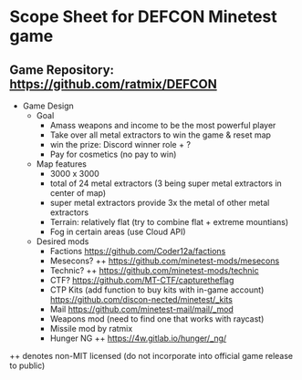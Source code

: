 # Scope Sheet for DEFCON Minetest game

## Game Repository: https://github.com/ratmix/DEFCON

* Game Design
  * Goal
    * Amass weapons and income to be the most powerful player
    * Take over all metal extractors to win the game & reset map
    * win the prize: Discord winner role + ?
    * Pay for cosmetics (no pay to win)
  * Map features
     * 3000 x 3000
     * total of 24 metal extractors (3 being super metal extractors in center of map)
     * super metal extractors provide 3x the metal of other metal extractors
     * Terrain: relatively flat (try to combine flat + extreme mountians)
     * Fog in certain areas (use Cloud API)
  * Desired mods
    * Factions https://github.com/Coder12a/factions
    * Mesecons? ++   https://github.com/minetest-mods/mesecons
    * Technic? ++  https://github.com/minetest-mods/technic
    * CTF?   https://github.com/MT-CTF/capturetheflag
    * CTP Kits (add function to buy kits with in-game account)   https://github.com/discon-nected/minetest/_kits
    * Mail https://github.com/minetest-mail/mail/_mod
    * Weapons mod (need to find one that works with raycast)
    * Missile mod by ratmix
    * Hunger NG ++   https://4w.gitlab.io/hunger/_ng/










++ denotes non-MIT licensed (do not incorporate into official game release to public)
